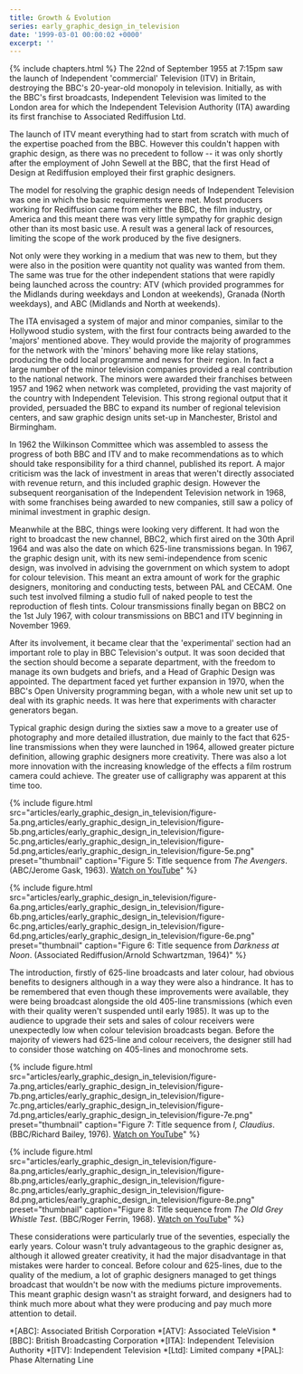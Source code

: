 ```yaml
---
title: Growth & Evolution
series: early_graphic_design_in_television
date: '1999-03-01 00:00:02 +0000'
excerpt: ''
---
```

{% include chapters.html %} The 22nd of September 1955 at 7:15pm saw the launch of Independent 'commercial' Television (ITV) in Britain, destroying the BBC's 20-year-old monopoly in television. Initially, as with the BBC's first broadcasts, Independent Television was limited to the London area for which the Independent Television Authority (ITA) awarding its first franchise to Associated Rediffusion Ltd.

The launch of ITV meant everything had to start from scratch with much of the expertise poached from the BBC. However this couldn't happen with graphic design, as there was no precedent to follow -- it was only shortly after the employment of John Sewell at the BBC, that the first Head of Design at Rediffusion employed their first graphic designers.

The model for resolving the graphic design needs of Independent Television was one in which the basic requirements were met. Most producers working for Rediffusion came from either the BBC, the film industry, or America and this meant there was very little sympathy for graphic design other than its most basic use. A result was a general lack of resources, limiting the scope of the work produced by the five designers.

Not only were they working in a medium that was new to them, but they were also in the position were quantity not quality was wanted from them. The same was true for the other independent stations that were rapidly being launched across the country: ATV (which provided programmes for the Midlands during weekdays and London at weekends), Granada (North weekdays), and ABC (Midlands and North at weekends).

The ITA envisaged a system of major and minor companies, similar to the Hollywood studio system, with the first four contracts being awarded to the 'majors' mentioned above. They would provide the majority of programmes for the network with the 'minors' behaving more like relay stations, producing the odd local programme and news for their region. In fact a large number of the minor television companies provided a real contribution to the national network. The minors were awarded their franchises between 1957 and 1962 when network was completed, providing the vast majority of the country with Independent Television. This strong regional output that it provided, persuaded the BBC to expand its number of regional television centers, and saw graphic design units set-up in Manchester, Bristol and Birmingham.

In 1962 the Wilkinson Committee which was assembled to assess the progress of both BBC and ITV and to make recommendations as to which should take responsibility for a third channel, published its report. A major criticism was the lack of investment in areas that weren't directly associated with revenue return, and this included graphic design. However the subsequent reorganisation of the Independent Television network in 1968, with some franchises being awarded to new companies, still saw a policy of minimal investment in graphic design.

Meanwhile at the BBC, things were looking very different. It had won the right to broadcast the new channel, BBC2, which first aired on the 30th April 1964 and was also the date on which 625-line transmissions began. In 1967, the graphic design unit, with its new semi-independence from scenic design, was involved in advising the government on which system to adopt for colour television. This meant an extra amount of work for the graphic designers, monitoring and conducting tests, between PAL and CECAM. One such test involved filming a studio full of naked people to test the reproduction of flesh tints. Colour transmissions finally began on BBC2 on the 1st July 1967, with colour transmissions on BBC1 and ITV beginning in November 1969.

After its involvement, it became clear that the 'experimental' section had an important role to play in BBC Television's output. It was soon decided that the section should become a separate department, with the freedom to manage its own budgets and briefs, and a Head of Graphic Design was appointed. The department faced yet further expansion in 1970, when the BBC's Open University programming began, with a whole new unit set up to deal with its graphic needs. It was here that experiments with character generators began.

Typical graphic design during the sixties saw a move to a greater use of photography and more detailed illustration, due mainly to the fact that 625-line transmissions when they were launched in 1964, allowed greater picture definition, allowing graphic designers more creativity. There was also a lot more innovation with the increasing knowledge of the effects a film rostrum camera could achieve. The greater use of calligraphy was apparent at this time too.

{% include figure.html
  src="articles/early_graphic_design_in_television/figure-5a.png,articles/early_graphic_design_in_television/figure-5b.png,articles/early_graphic_design_in_television/figure-5c.png,articles/early_graphic_design_in_television/figure-5d.png,articles/early_graphic_design_in_television/figure-5e.png"
  preset="thumbnail"
  caption="Figure 5: Title sequence from <cite>The Avengers</cite>. (ABC/Jerome Gask, 1963). [Watch on YouTube](https://www.youtube.com/video/aDy_-dvMCNs)"
%}

{% include figure.html
  src="articles/early_graphic_design_in_television/figure-6a.png,articles/early_graphic_design_in_television/figure-6b.png,articles/early_graphic_design_in_television/figure-6c.png,articles/early_graphic_design_in_television/figure-6d.png,articles/early_graphic_design_in_television/figure-6e.png"
  preset="thumbnail"
  caption="Figure 6: Title sequence from <cite>Darkness at Noon</cite>. (Associated Rediffusion/Arnold Schwartzman, 1964)"
%}

The introduction, firstly of 625-line broadcasts and later colour, had obvious benefits to designers although in a way they were also a hindrance. It has to be remembered that even though these improvements were available, they were being broadcast alongside the old 405-line transmissions (which even with their quality weren't suspended until early 1985). It was up to the audience to upgrade their sets and sales of colour receivers were unexpectedly low when colour television broadcasts began. Before the majority of viewers had 625-line and colour receivers, the designer still had to consider those watching on 405-lines and monochrome sets.

{% include figure.html
  src="articles/early_graphic_design_in_television/figure-7a.png,articles/early_graphic_design_in_television/figure-7b.png,articles/early_graphic_design_in_television/figure-7c.png,articles/early_graphic_design_in_television/figure-7d.png,articles/early_graphic_design_in_television/figure-7e.png"
  preset="thumbnail"
  caption="Figure 7: Title sequence from <cite>I, Claudius</cite>. (BBC/Richard Bailey, 1976). [Watch on YouTube](https://www.youtube.com/video/pKwaCTfa1EE)"
%}

{% include figure.html
  src="articles/early_graphic_design_in_television/figure-8a.png,articles/early_graphic_design_in_television/figure-8b.png,articles/early_graphic_design_in_television/figure-8c.png,articles/early_graphic_design_in_television/figure-8d.png,articles/early_graphic_design_in_television/figure-8e.png"
  preset="thumbnail"
  caption="Figure 8: Title sequence from <cite>The Old Grey Whistle Test</cite>. (BBC/Roger Ferrin, 1968). [Watch on YouTube](https://www.youtube.com/video/KNNAfzKwRn4)"
%}

These considerations were particularly true of the seventies, especially the early years. Colour wasn't truly advantageous to the graphic designer as, although it allowed greater creativity, it had the major disadvantage in that mistakes were harder to conceal. Before colour and 625-lines, due to the quality of the medium, a lot of graphic designers managed to get things broadcast that wouldn't be now with the mediums picture improvements. This meant graphic design wasn't as straight forward, and designers had to think much more about what they were producing and pay much more attention to detail.

*[ABC]: Associated British Corporation
*[ATV]: Associated TeleVision
*[BBC]: British Broadcasting Corporation
*[ITA]: Independent Television Authority
*[ITV]: Independent Television
*[Ltd]: Limited company
*[PAL]: Phase Alternating Line
